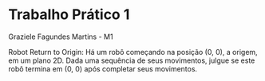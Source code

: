 # Trabalho Prático 1

Graziele Fagundes Martins - M1

Robot Return to Origin: Há um robô começando na posição (0, 0), a origem, em um plano 2D. Dada uma sequência de seus movimentos, julgue se este robô termina em (0, 0) após completar seus movimentos.
